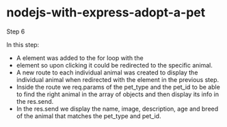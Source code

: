 # nodejs-with-express-adopt-a-pet

Step 6

In this step:

- A <a> element was added to the for loop with the <li> element so upon clicking it could be redirected to the specific animal.
- A new route to each individual animal was created to display the individual animal when redirected with the <a> element in the previous step.
- Inside the route we req.params of the pet_type and the pet_id to be able to find the right animal in the array of objects and then display its info in the res.send.
- In the res.send we display the name, image, description, age and breed of the animal that matches the pet_type and pet_id.
